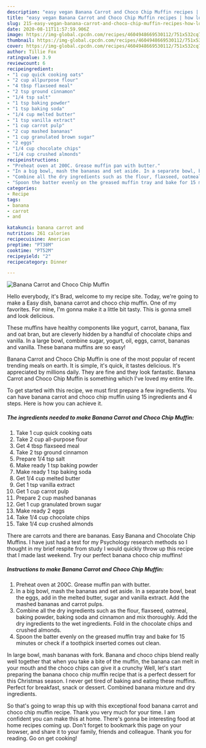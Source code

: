 ```yaml
---
description: "easy vegan Banana Carrot and Choco Chip Muffin recipes | how long to cook Banana Carrot and Choco Chip Muffin"
title: "easy vegan Banana Carrot and Choco Chip Muffin recipes | how long to cook Banana Carrot and Choco Chip Muffin"
slug: 215-easy-vegan-banana-carrot-and-choco-chip-muffin-recipes-how-long-to-cook-banana-carrot-and-choco-chip-muffin
date: 2020-08-11T11:57:59.906Z
image: https://img-global.cpcdn.com/recipes/4604948669530112/751x532cq70/banana-carrot-and-choco-chip-muffin-recipe-main-photo.jpg
thumbnail: https://img-global.cpcdn.com/recipes/4604948669530112/751x532cq70/banana-carrot-and-choco-chip-muffin-recipe-main-photo.jpg
cover: https://img-global.cpcdn.com/recipes/4604948669530112/751x532cq70/banana-carrot-and-choco-chip-muffin-recipe-main-photo.jpg
author: Tillie Fox
ratingvalue: 3.9
reviewcount: 6
recipeingredient:
- "1 cup quick cooking oats"
- "2 cup allpurpose flour"
- "4 tbsp flaxseed meal"
- "2 tsp ground cinnamon"
- "1/4 tsp salt"
- "1 tsp baking powder"
- "1 tsp baking soda"
- "1/4 cup melted butter"
- "1 tsp vanilla extract"
- "1 cup carrot pulp"
- "2 cup mashed bananas"
- "1 cup granulated brown sugar"
- "2 eggs"
- "1/4 cup chocolate chips"
- "1/4 cup crushed almonds"
recipeinstructions:
- "Preheat oven at 200C. Grease muffin pan with butter."
- "In a big bowl, mash the bananas and set aside. In a separate bowl, beat the eggs, add in the melted butter, sugar and vanilla extract. Add the mashed bananas and carrot pulps."
- "Combine all the dry ingredients such as the flour, flaxseed, oatmeal, baking powder, baking soda and cinnamon and mix thoroughly. Add the dry ingredients to the wet ingredients. Fold in the chocolate chips and crushed almonds."
- "Spoon the batter evenly on the greased muffin tray and bake for 15 minutes or check if a toothpick inserted comes out clean."
categories:
- Recipe
tags:
- banana
- carrot
- and

katakunci: banana carrot and 
nutrition: 261 calories
recipecuisine: American
preptime: "PT38M"
cooktime: "PT52M"
recipeyield: "2"
recipecategory: Dinner

---
```



![Banana Carrot and Choco Chip Muffin](https://img-global.cpcdn.com/recipes/4604948669530112/751x532cq70/banana-carrot-and-choco-chip-muffin-recipe-main-photo.jpg)

Hello everybody, it's Brad, welcome to my recipe site. Today, we're going to make a Easy dish, banana carrot and choco chip muffin. One of my favorites. For mine, I'm gonna make it a little bit tasty. This is gonna smell and look delicious.

These muffins have healthy components like yogurt, carrot, banana, flax and oat bran, but are cleverly hidden by a handful of chocolate chips and vanilla. In a large bowl, combine sugar, yogurt, oil, eggs, carrot, bananas and vanilla. These banana muffins are so easy!

Banana Carrot and Choco Chip Muffin is one of the most popular of recent trending meals on earth. It is simple, it's quick, it tastes delicious. It's appreciated by millions daily. They are fine and they look fantastic. Banana Carrot and Choco Chip Muffin is something which I've loved my entire life.


To get started with this recipe, we must first prepare a few ingredients. You can have banana carrot and choco chip muffin using 15 ingredients and 4 steps. Here is how you can achieve it.

<!--inarticleads1-->

##### The ingredients needed to make Banana Carrot and Choco Chip Muffin:

1. Take 1 cup quick cooking oats
1. Take 2 cup all-purpose flour
1. Get 4 tbsp flaxseed meal
1. Take 2 tsp ground cinnamon
1. Prepare 1/4 tsp salt
1. Make ready 1 tsp baking powder
1. Make ready 1 tsp baking soda
1. Get 1/4 cup melted butter
1. Get 1 tsp vanilla extract
1. Get 1 cup carrot pulp
1. Prepare 2 cup mashed bananas
1. Get 1 cup granulated brown sugar
1. Make ready 2 eggs
1. Take 1/4 cup chocolate chips
1. Take 1/4 cup crushed almonds


There are carrots and there are bananas. Easy Banana and Chocolate Chip Muffins. I have just had a test for my Psychology research methods so I thought in my brief respite from study I would quickly throw up this recipe that I made last weekend. Try our perfect banana choco chip muffins! 

<!--inarticleads2-->

##### Instructions to make Banana Carrot and Choco Chip Muffin:

1. Preheat oven at 200C. Grease muffin pan with butter.
1. In a big bowl, mash the bananas and set aside. In a separate bowl, beat the eggs, add in the melted butter, sugar and vanilla extract. Add the mashed bananas and carrot pulps.
1. Combine all the dry ingredients such as the flour, flaxseed, oatmeal, baking powder, baking soda and cinnamon and mix thoroughly. Add the dry ingredients to the wet ingredients. Fold in the chocolate chips and crushed almonds.
1. Spoon the batter evenly on the greased muffin tray and bake for 15 minutes or check if a toothpick inserted comes out clean.


In large bowl, mash bananas with fork. Banana and choco chips blend really well together that when you take a bite of the muffin, the banana can melt in your mouth and the choco chips can give it a crunchy Well, let&#39;s start preparing the banana choco chip muffin recipe that is a perfect dessert for this Christmas season. I never get tired of baking and eating these muffins. Perfect for breakfast, snack or dessert. Combined banana mixture and dry ingredients. 

So that's going to wrap this up with this exceptional food banana carrot and choco chip muffin recipe. Thank you very much for your time. I am confident you can make this at home. There's gonna be interesting food at home recipes coming up. Don't forget to bookmark this page on your browser, and share it to your family, friends and colleague. Thank you for reading. Go on get cooking!
